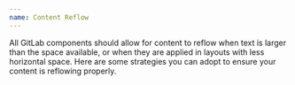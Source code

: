 ```yaml
---
name: Content Reflow
---
```


All GitLab components should allow for content to reflow when text is larger than the space available, or when they are applied in layouts with less horizontal space. Here are some strategies you can adopt to ensure your content is reflowing properly.
